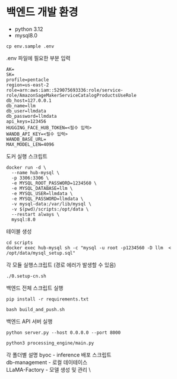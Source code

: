 # 백엔드 개발 환경

- python 3.12
- mysql8.0


```shell
cp env.sample .env
```

.env 파일에 필요한 부분 입력
```shell
AK=
SK=
profile=pentacle
region=us-east-2
role=arn:aws:iam::529075693336:role/service-role/AmazonSageMakerServiceCatalogProductsUseRole
db_host=127.0.0.1
db_name=llm
db_user=llmdata
db_password=llmdata
api_keys=123456
HUGGING_FACE_HUB_TOKEN=<필수 입력>
WANDB_API_KEY=<필수 입력>
WANDB_BASE_URL=
MAX_MODEL_LEN=4096
```


도커 실행 스크립트 
```shell
docker run -d \
  --name hub-mysql \
  -p 3306:3306 \
  -e MYSQL_ROOT_PASSWORD=1234560 \
  -e MYSQL_DATABASE=llm \
  -e MYSQL_USER=llmdata \
  -e MYSQL_PASSWORD=llmdata \
  -v mysql-data:/var/lib/mysql \
  -v $(pwd)/scripts:/opt/data \
  --restart always \
  mysql:8.0
```
테이블 생성 
```shell
cd scripts 
docker exec hub-mysql sh -c "mysql -u root -p1234560 -D llm  < /opt/data/mysql_setup.sql"
```

각 모듈 실행스크립트 (경로 에러가 발생할 수 있음)
```shell
./0.setup-cn.sh
```

백엔드 전체 스크립트 실행
```shell
pip install -r requirements.txt
```

```shell
bash build_and_push.sh 
```
백엔드 API 서버 실행
```shell
python server.py --host 0.0.0.0 --port 8000
```

```shell
python3 processing_engine/main.py
```

각 폴더별 설명
byoc - inference 배포 스크립트 \
db-management - 로컬 데이테이스 \
LLaMA-Factory - 모델 생성 및 관리 \

